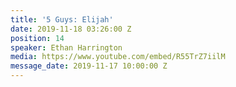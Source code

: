 ```yaml
---
title: '5 Guys: Elijah'
date: 2019-11-18 03:26:00 Z
position: 14
speaker: Ethan Harrington
media: https://www.youtube.com/embed/R55TrZ7iilM
message_date: 2019-11-17 10:00:00 Z
---
```


